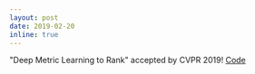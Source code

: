 ```yaml
---
layout: post
date: 2019-02-20
inline: true
---
```


"Deep Metric Learning to Rank" accepted by CVPR 2019! [Code](https://github.com/kunhe/FastAP-metric-learning)
